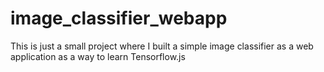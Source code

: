 # image_classifier_webapp
This is just a small project where I built a simple image classifier as a web application as a way to learn Tensorflow.js
